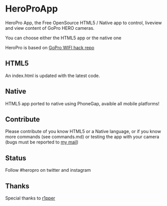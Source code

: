HeroProApp
==========

HeroPro App, the Free OpenSource HTML5 / Native app to control, liveview and view content of GoPro HERO cameras.

You can choose either the HTML5 app or the native one 

HeroPro is based on [GoPro WIFI hack repo](https://github.com/KonradIT/goprowifihack)

HTML5
------

An index.html is updated with the latest code.

Native
-------

HTML5 app ported to native using PhoneGap, avaible all mobile platforms!

Contribute
-----------

Please contribute of you know HTML5 or a Native language, or if you know more commands (see commands.md) or testing the app with your camera (bugs must be reported to [my mail](mailto:mail@chernowii.com))

Status
------

Follow #heropro on twitter and instagram

Thanks
-------

Special thanks to [r1pper](http://github.com/r1pper)

